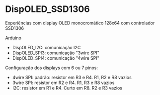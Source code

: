 # DispOLED_SSD1306
Experiências com display OLED monocromático 128x64 com controlador SSD1306

Arduino

* DispOLED_I2C: comunicação I2C
* DispOLED_SPI3: comunicação "3wire SPI"
* DispOLED_SPI4: comunicação "4wire SPI"

Configuração dos displays com 6 ou 7 pinos:
* 4wire SPI: padrão: resistor em R3 e R4. R1, R2 e R8 vazios
* 3wire SPI: resistor em R2 e R4. R1, R3 e R8 vazios
* I2C: resistor em R1 e R4. Curto em R8. R2 e R3 vazios

